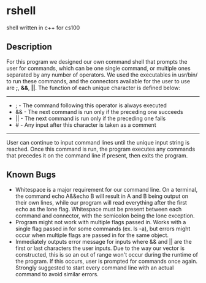 # rshell
shell written in c++ for cs100

## Description
For this program we designed our own command shell that prompts the user for 
commands, which can be one single command, or multiple ones separated by any 
number of operators. We used the executables in usr/bin/ to run these commands, 
and the connectors available for the user to use are **;**, **&&**, **||**. The 
function of each unique character is defined below:

---
* ; - The command following this operator is always executed
* && - The next command is run only if the preceding one succeeds
* || - The next command is run only if the preceding one fails
* \# - Any input after this character is taken as a comment

---

User can continue to input command lines until the unique input string is 
reached. Once this command is run, the program executes any commands that 
precedes it on the command line if present, then exits the program.

## Known Bugs

* Whitespace is a major requirement for our command line. On a terminal, the 
command echo A&&echo B will result in A and B being output on their own lines, 
while our program will read everything after the first echo as the lone flag. 
Whitespace must be present between each command and connector, with the 
semicolon being the lone exception.
* Program might not work with multiple flags passed in. Works with a single 
flag passed in for some commands (ex. ls -a), but errors might occur when 
multiple flags are passed in for the same object.
* Immediately outputs error message for inputs where && and || are the first or 
last characters the user inputs. Due to the way our vector is constructed, 
this is so an out of range won't occur during the runtime of the program. 
If this occurs, user is prompted for commands once again. Strongly suggested to 
start every command line with an actual command to avoid similar errors.

